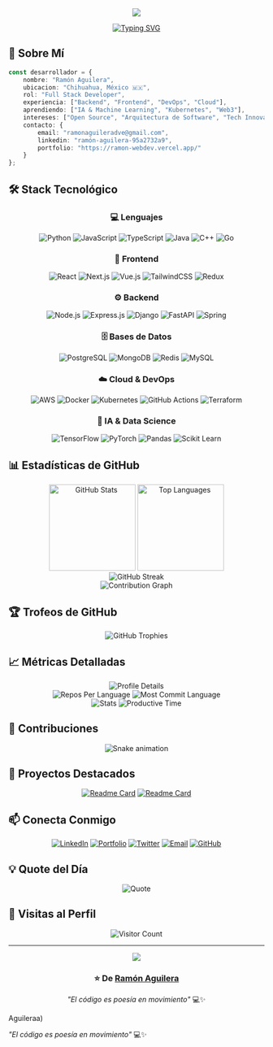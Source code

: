 <div align="center">
  <img src="https://capsule-render.vercel.app/api?type=waving&color=gradient&customColorList=6,11,20&height=180&section=header&text=¡Hola!%20Soy%20Ramón%20Aguilera%20👋&fontSize=42&fontAlignY=32&desc=Desarrollador%20Full%20Stack%20|%20Creador%20de%20Soluciones&descAlignY=51&descAlign=50&animation=twinkling"/>
</div>

<div align="center">
  
  [![Typing SVG](https://readme-typing-svg.demolab.com?font=Fira+Code&weight=600&size=22&pause=1000&color=3F8BF7&center=true&vCenter=true&width=600&lines=Desarrollador+Full+Stack+%F0%9F%9A%80;Apasionado+por+la+Tecnolog%C3%ADa+%F0%9F%92%BB;Creando+soluciones+innovadoras+%F0%9F%8C%9F;Siempre+aprendiendo+algo+nuevo+%F0%9F%93%9A)](https://git.io/typing-svg)
  
</div>

## 🚀 Sobre Mí

```typescript
const desarrollador = {
    nombre: "Ramón Aguilera",
    ubicacion: "Chihuahua, México 🇲🇽",
    rol: "Full Stack Developer",
    experiencia: ["Backend", "Frontend", "DevOps", "Cloud"],
    aprendiendo: ["IA & Machine Learning", "Kubernetes", "Web3"],
    intereses: ["Open Source", "Arquitectura de Software", "Tech Innovation"],
    contacto: {
        email: "ramonaguileradve@gmail.com",
        linkedin: "ramón-aguilera-95a2732a9",
        portfolio: "https://ramon-webdev.vercel.app/"
    }
};
```

## 🛠️ Stack Tecnológico

<div align="center">

### 💻 Lenguajes
![Python](https://img.shields.io/badge/Python-3776AB?style=for-the-badge&logo=python&logoColor=white)
![JavaScript](https://img.shields.io/badge/JavaScript-F7DF1E?style=for-the-badge&logo=javascript&logoColor=black)
![TypeScript](https://img.shields.io/badge/TypeScript-007ACC?style=for-the-badge&logo=typescript&logoColor=white)
![Java](https://img.shields.io/badge/Java-ED8B00?style=for-the-badge&logo=openjdk&logoColor=white)
![C++](https://img.shields.io/badge/C++-00599C?style=for-the-badge&logo=c%2B%2B&logoColor=white)
![Go](https://img.shields.io/badge/Go-00ADD8?style=for-the-badge&logo=go&logoColor=white)

### 🎨 Frontend
![React](https://img.shields.io/badge/React-20232A?style=for-the-badge&logo=react&logoColor=61DAFB)
![Next.js](https://img.shields.io/badge/Next.js-000000?style=for-the-badge&logo=next.js&logoColor=white)
![Vue.js](https://img.shields.io/badge/Vue.js-35495E?style=for-the-badge&logo=vue.js&logoColor=4FC08D)
![TailwindCSS](https://img.shields.io/badge/Tailwind_CSS-38B2AC?style=for-the-badge&logo=tailwind-css&logoColor=white)
![Redux](https://img.shields.io/badge/Redux-593D88?style=for-the-badge&logo=redux&logoColor=white)

### ⚙️ Backend
![Node.js](https://img.shields.io/badge/Node.js-43853D?style=for-the-badge&logo=node.js&logoColor=white)
![Express.js](https://img.shields.io/badge/Express.js-404D59?style=for-the-badge&logo=express&logoColor=white)
![Django](https://img.shields.io/badge/Django-092E20?style=for-the-badge&logo=django&logoColor=white)
![FastAPI](https://img.shields.io/badge/FastAPI-005571?style=for-the-badge&logo=fastapi&logoColor=white)
![Spring](https://img.shields.io/badge/Spring-6DB33F?style=for-the-badge&logo=spring&logoColor=white)

### 🗄️ Bases de Datos
![PostgreSQL](https://img.shields.io/badge/PostgreSQL-316192?style=for-the-badge&logo=postgresql&logoColor=white)
![MongoDB](https://img.shields.io/badge/MongoDB-4EA94B?style=for-the-badge&logo=mongodb&logoColor=white)
![Redis](https://img.shields.io/badge/Redis-DC382D?style=for-the-badge&logo=redis&logoColor=white)
![MySQL](https://img.shields.io/badge/MySQL-005C84?style=for-the-badge&logo=mysql&logoColor=white)

### ☁️ Cloud & DevOps
![AWS](https://img.shields.io/badge/AWS-232F3E?style=for-the-badge&logo=amazon-aws&logoColor=white)
![Docker](https://img.shields.io/badge/Docker-2496ED?style=for-the-badge&logo=docker&logoColor=white)
![Kubernetes](https://img.shields.io/badge/Kubernetes-326CE5?style=for-the-badge&logo=kubernetes&logoColor=white)
![GitHub Actions](https://img.shields.io/badge/GitHub_Actions-2088FF?style=for-the-badge&logo=github-actions&logoColor=white)
![Terraform](https://img.shields.io/badge/Terraform-7B42BC?style=for-the-badge&logo=terraform&logoColor=white)

### 🧠 IA & Data Science
![TensorFlow](https://img.shields.io/badge/TensorFlow-FF6F00?style=for-the-badge&logo=tensorflow&logoColor=white)
![PyTorch](https://img.shields.io/badge/PyTorch-EE4C2C?style=for-the-badge&logo=pytorch&logoColor=white)
![Pandas](https://img.shields.io/badge/Pandas-150458?style=for-the-badge&logo=pandas&logoColor=white)
![Scikit Learn](https://img.shields.io/badge/scikit_learn-F7931E?style=for-the-badge&logo=scikit-learn&logoColor=white)

</div>

## 📊 Estadísticas de GitHub

<div align="center">
  <img src="https://github-readme-stats.vercel.app/api?username=RamonAguileraa&show_icons=true&theme=tokyonight&hide_border=true&bg_color=0D1117&title_color=3F8BF7&icon_color=3F8BF7&text_color=C9D1D9" alt="GitHub Stats" height="170"/>
  <img src="https://github-readme-stats.vercel.app/api/top-langs/?username=RamonAguileraa&layout=compact&theme=tokyonight&hide_border=true&bg_color=0D1117&title_color=3F8BF7&text_color=C9D1D9" alt="Top Languages" height="170"/>
</div>

<div align="center">
  <img src="https://github-readme-streak-stats.herokuapp.com/?user=RamonAguileraa&theme=tokyonight&hide_border=true&background=0D1117&ring=3F8BF7&fire=3F8BF7&currStreakLabel=3F8BF7" alt="GitHub Streak"/>
</div>

<div align="center">
  <img src="https://github-readme-activity-graph.vercel.app/graph?username=RamonAguileraa&theme=tokyo-night&hide_border=true&bg_color=0D1117&color=3F8BF7&line=3F8BF7&point=FFFFFF" alt="Contribution Graph"/>
</div>

## 🏆 Trofeos de GitHub

<div align="center">
  <img src="https://github-profile-trophy.vercel.app/?username=RamonAguileraa&theme=tokyonight&no-frame=true&no-bg=true&column=7&margin-w=15&margin-h=15" alt="GitHub Trophies"/>
</div>

## 📈 Métricas Detalladas

<div align="center">
  <img src="https://github-profile-summary-cards.vercel.app/api/cards/profile-details?username=RamonAguileraa&theme=tokyonight" alt="Profile Details"/>
</div>

<div align="center">
  <img src="https://github-profile-summary-cards.vercel.app/api/cards/repos-per-language?username=RamonAguileraa&theme=tokyonight" alt="Repos Per Language"/>
  <img src="https://github-profile-summary-cards.vercel.app/api/cards/most-commit-language?username=RamonAguileraa&theme=tokyonight" alt="Most Commit Language"/>
</div>

<div align="center">
  <img src="https://github-profile-summary-cards.vercel.app/api/cards/stats?username=RamonAguileraa&theme=tokyonight" alt="Stats"/>
  <img src="https://github-profile-summary-cards.vercel.app/api/cards/productive-time?username=RamonAguileraa&theme=tokyonight&utcOffset=-7" alt="Productive Time"/>
</div>

## 🐍 Contribuciones

<div align="center">
  <img src="https://raw.githubusercontent.com/RamonAguileraa/RamonAguileraa/output/github-contribution-grid-snake-dark.svg" alt="Snake animation"/>
</div>

## 💼 Proyectos Destacados

<div align="center">

[![Readme Card](https://github-readme-stats.vercel.app/api/pin/?username=RamonAguileraa&repo=PROYECTO1&theme=tokyonight&hide_border=true&bg_color=0D1117)](https://github.com/RamonAguileraa/PROYECTO1)
[![Readme Card](https://github-readme-stats.vercel.app/api/pin/?username=RamonAguileraa&repo=PROYECTO2&theme=tokyonight&hide_border=true&bg_color=0D1117)](https://github.com/RamonAguileraa/PROYECTO2)

</div>

## 📫 Conecta Conmigo

<div align="center">
  
[![LinkedIn](https://img.shields.io/badge/LinkedIn-0077B5?style=for-the-badge&logo=linkedin&logoColor=white)](https://www.linkedin.com/in/ramón-aguilera-95a2732a9)
[![Portfolio](https://img.shields.io/badge/Portfolio-255E63?style=for-the-badge&logo=About.me&logoColor=white)](https://ramon-webdev.vercel.app/)
[![Twitter](https://img.shields.io/badge/Twitter-1DA1F2?style=for-the-badge&logo=twitter&logoColor=white)](https://x.com/fakinmeimon)
[![Email](https://img.shields.io/badge/Email-D14836?style=for-the-badge&logo=gmail&logoColor=white)](mailto:ramonaguileradve@gmail.com)
[![GitHub](https://img.shields.io/badge/GitHub-100000?style=for-the-badge&logo=github&logoColor=white)](https://github.com/RamonAguileraa)

</div>

## 💡 Quote del Día

<div align="center">
  
![Quote](https://quotes-github-readme.vercel.app/api?type=horizontal&theme=tokyonight)

</div>

## 👀 Visitas al Perfil

<div align="center">
  
![Visitor Count](https://profile-counter.glitch.me/RamonAguileraa/count.svg)

</div>

---

<div align="center">
  <img src="https://capsule-render.vercel.app/api?type=waving&color=gradient&customColorList=6,11,20&height=100&section=footer"/>
  
  ### ⭐ De [Ramón Aguilera](https://github.com/RamonAguileraa)
  
  *"El código es poesía en movimiento"* 💻✨
  
</div>Aguileraa)
  
  *"El código es poesía en movimiento"* 💻✨
  
</div>
